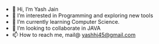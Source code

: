 - 👋 Hi, I’m Yash Jain
- 👀 I’m interested in Programming and exploring new tools
- 🌱 I’m currently learning Computer Science.
- 💞️ I’m looking to collaborate in JAVA
- 📫 How to reach me, mail@ yashhj45@gmail.com

<!---
yashj24/yashj24 is a ✨ special ✨ repository because its `README.md` (this file) appears on your GitHub profile.
You can click the Preview link to take a look at your changes.
--->
